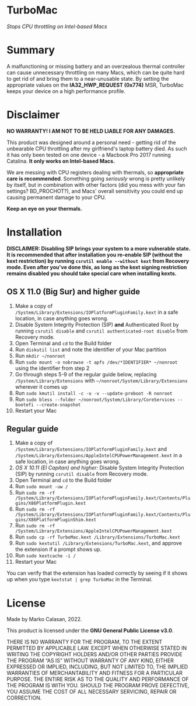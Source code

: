 # TurboMac
*Stops CPU throttling on Intel-based Macs*

# Summary
A malfunctioning or missing battery and an overzealous thermal controller can cause unnecessary throttling on many Macs, which can be quite hard to get rid of and bring them to a near-unusable state. By setting the appropriate values on the **IA32_HWP_REQUEST (0x774)** MSR, TurboMac keeps your device on a high performance profile.

# Disclaimer
**NO WARRANTY! I AM NOT TO BE HELD LIABLE FOR ANY DAMAGES.**

This product was designed around a personal need - getting rid of the unbearable CPU throttling after my girlfriend's laptop battery died. As such it has only been tested on one device - a Macbook Pro 2017 running Catalina. **It only works on Intel-based Macs.**

We are messing with CPU registers dealing with thermals, so **appropriate care is recommended**. Something going *seriously* wrong is pretty unlikely by itself, but in combination with other factors (did you mess with your fan settings? BD_PROCHOT?), and Macs' overall sensitivity you could end up causing permanent damage to your CPU.

**Keep an eye on your thermals.**

# Installation
**DISCLAIMER: Disabling SIP brings your system to a more vulnerable state. It is recommended that after installation you re-enable SIP (without the kext restriction) by running `csrutil enable --without kext` from Recovery mode. Even after you've done this, as long as the kext signing restriction remains disabled you should take special care when installing kexts.**

## OS X 11.0 (Big Sur) and higher guide
1. Make a copy of `/System/Library/Extensions/IOPlatformPluginFamily.kext` in a safe location, in case anything goes wrong.
2. Disable System Integrity Protection (SIP) **and** Authenticated Root by running `csrutil disable` and `csrutil authenticated-root disable` from Recovery mode.
3. Open Terminal and `cd` to the Build folder
4. Run `diskutil list` and note the identifier of your Mac partition
5. Run `mkdir ~/nonroot`
6. Run `sudo mount -o nobrowse -t apfs /dev/*IDENTIFIER* ~/nonroot` using the identifier from step 2
7. Go through steps 5-9 of the regular guide below, replacing `/System/Library/Extensions` with `~/nonroot/System/Library/Extensions` wherever it comes up
8. Run `sudo kmutil install -c -u -v --update-preboot -R nonroot`
9. Run `sudo bless --folder ~/nonroot/System/Library/CoreServices --bootefi --create-snapshot`
10. Restart your Mac

## Regular guide
1. Make a copy of `/System/Library/Extensions/IOPlatformPluginFamily.kext` and `/System/Library/Extensions/AppleIntelCPUPowerManagement.kext` in a safe location, in case anything goes wrong.
2. *OS X 10.11 (El Capitan) and higher:* Disable System Integrity Protection (SIP) by running `csrutil disable` from Recovery mode.
3. Open Terminal and `cd` to the Build folder
4. Run `sudo mount -uw /`
5. Run `sudo rm -rf /System/Library/Extensions/IOPlatformPluginFamily.kext/Contents/Plugins/X86PlatformPlugin.kext`
6. Run `sudo rm -rf /System/Library/Extensions/IOPlatformPluginFamily.kext/Contents/Plugins/X86PlatformPluginShim.kext`
7. Run `sudo rm -rf /System/Library/Extensions/AppleIntelCPUPowerManagement.kext`
8. Run `sudo cp -rf TurboMac.kext /Library/Extensions/TurboMac.kext`
9. Run `sudo kextutil /Library/Extensions/TurboMac.kext`, and approve the extension if a prompt shows up.
10. Run `sudo kextcache -i /`
11. Restart your Mac

You can verify that the extension has loaded correctly by seeing if it shows up when you type `kextstat | grep TurboMac` in the Terminal.

# License
Made by Marko Calasan, 2022.

This product is licensed under the **GNU General Public License v3.0**.

THERE IS NO WARRANTY FOR THE PROGRAM, TO THE EXTENT PERMITTED BY APPLICABLE LAW. EXCEPT WHEN OTHERWISE STATED IN WRITING THE COPYRIGHT HOLDERS AND/OR OTHER PARTIES PROVIDE THE PROGRAM “AS IS” WITHOUT WARRANTY OF ANY KIND, EITHER EXPRESSED OR IMPLIED, INCLUDING, BUT NOT LIMITED TO, THE IMPLIED WARRANTIES OF MERCHANTABILITY AND FITNESS FOR A PARTICULAR PURPOSE. THE ENTIRE RISK AS TO THE QUALITY AND PERFORMANCE OF THE PROGRAM IS WITH YOU. SHOULD THE PROGRAM PROVE DEFECTIVE, YOU ASSUME THE COST OF ALL NECESSARY SERVICING, REPAIR OR CORRECTION.
